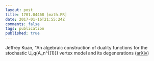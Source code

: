 ```yaml
---
layout: post
title: 1701.04468 [math.PR]
date: 2017-01-16T21:55:24Z
comments: false
tags: publication
published: true
---
```


Jeffrey Kuan, "An algebraic construction of duality functions for the stochastic  U_q(A_n^{(1)}) vertex model and its degenerations ([arXiv](http://arxiv.org/abs/1701.04468v2))
